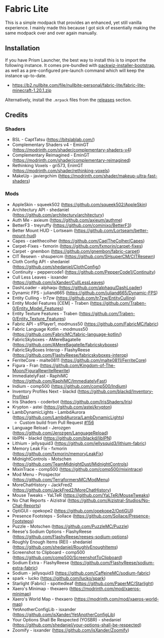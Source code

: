 # Fabric Lite
This is a simple modpack that provides an enhanced, yet still vanilla
experience. I mainly made this because I got sick of essentially making the
same modpack over and over again manually.

## Installation
If you have Prism Launcher, the best way to install this is to import the
following instance. It comes pre-bundled with
[packwiz-installer-bootstrap](https://github.com/packwiz/packwiz-installer-bootstrap),
as well as a pre-configured pre-launch command which will keep the instance
up-to-date.
- https://b2.nullbite.com/file/nullbite-personal/fabric-lite/fabric-lite-minecraft-1.20.1.zip

Alternatively, install the `.mrpack` files from the [releases](https://gitea.protogen.io/nullbite/fabric-lite/releases) section.

## Credits
### Shaders
- BSL - CaptTatsu (https://bitslablab.com/)
- Complementary Shaders v4 - EminGT (https://modrinth.com/shader/complementary-shaders-v4)
- Complementary Reimagined - EminGT (https://modrinth.com/shader/complementary-reimagined)
- Rethinking Voxels - gri573, EnimGT (https://modrinth.com/shader/rethinking-voxels)
- MakeUp - javiergchim (https://modrinth.com/shader/makeup-ultra-fast-shaders)

### Mods
- AppleSkin - squeek502 (https://github.com/squeek502/AppleSkin)
- Architectury API - shedaniel (https://github.com/architectury/architectury)
- Auth Me - axieum (https://github.com/axieum/authme)
- BetterF3 - treyruffy (https://github.com/cominixo/BetterF3)
- Better Mount HUD - Lortseam (https://github.com/Lortseam/better-mount-hud)
- Capes - caelthecolher (https://github.com/CaelTheColher/Capes)
- Carpet-Fixes - fxmorin (https://github.com/fxmorin/carpet-fixes)
- Carpet - gnembon (https://github.com/gnembon/fabric-carpet)
- CIT Resewn - shsupercm (https://github.com/SHsuperCM/CITResewn)
- Cloth Config API - shedaniel (https://github.com/shedaniel/ClothConfig/)
- Continuity - peppercode1 (https://github.com/PepperCode1/Continuity)
- Cull Less Leaves - isxander (https://github.com/isXander/CullLessLeaves)
- DashLoader - alphaqu (https://github.com/alphaqu/DashLoader)
- Dynamic FPS - juliand665 (https://github.com/juliand665/Dynamic-FPS)
- Entity Culling - tr7zw (https://github.com/tr7zw/EntityCulling)
- Entity Model Features [CEM] - Traben (https://github.com/Traben-0/Entity_Model_Features)
- Entity Texture Features - Traben (https://github.com/Traben-0/Entity_Texture_Features)
- Fabric API - sfPlayer1, modmuss50 (https://github.com/FabricMC/fabric)
- Fabric Language Kotlin - modmuss50 (https://github.com/FabricMC/fabric-language-kotlin/)
- FabricSkyboxes - AMereBagatelle (https://github.com/AMereBagatelle/fabricskyboxes)
- FabricSkyBoxes Interop - FlashyReese (https://github.com/FlashyReese/fabricskyboxes-interop)
- FerriteCore - malte0811 (https://github.com/malte0811/FerriteCore)
- Figura - Fran (https://github.com/Kingdom-of-The-Moon/FiguraRewriteRewrite)
- ImmediatelyFast - RaphiMC (https://github.com/RaphiMC/ImmediatelyFast)
- Indium - comp500 (https://github.com/comp500/Indium)
- Inventory Profiles Next - blackd (https://github.com/blackd/Inventory-Profiles)
- Iris Shaders - coderbot (https://github.com/IrisShaders/Iris)
- Krypton - astei (https://github.com/astei/krypton)
- LambDynamicLights - LambdAurora (https://github.com/LambdAurora/LambDynamicLights)
	- Custom build from Pull Request [#156](https://github.com/LambdAurora/LambDynamicLights/pull/156)
- Language Reload - Jerozgen (https://github.com/Jerozgen/LanguageReload)
- libIPN - blackd (https://github.com/blackd/libIPN)
- Lithium - jellysquid3 (https://github.com/jellysquid3/lithium-fabric)
- Memory Leak Fix - fxmorin (https://github.com/fxmorin/memoryLeakFix)
- MidnightControls - Motschen (https://github.com/TeamMidnightDust/MidnightControls)
- MixinTrace - comp500 (https://github.com/comp500/mixintrace)
- Mod Menu - Prospector (https://github.com/TerraformersMC/ModMenu)
- MoreChatHistory - JackFred2 (https://github.com/JackFred2/MoreChatHistory)
- Mouse Tweaks - YaLTeR (https://github.com/YaLTeR/MouseTweaks)
- No Chat Reports - Aizistral (https://github.com/Aizistral-Studios/No-Chat-Reports)
- OptiGUI - opekope2 (https://github.com/opekope2/OptiGUI)
- Presence Footsteps - Sollace (https://github.com/Sollace/Presence-Footsteps)
- Puzzle - Motschen (https://github.com/PuzzleMC/Puzzle)
- Reese's Sodium Options - FlashyReese (https://github.com/FlashyReese/reeses-sodium-options)
- Roughly Enough Items (REI) - shedaniel (https://github.com/shedaniel/RoughlyEnoughItems)
- Screenshot to Clipboard - comp500 (https://github.com/comp500/ScreenshotToClipboard)
- Sodium Extra - FlashyReese (https://github.com/FlashyReese/sodium-extra-fabric)
- Sodium - jellysquid3 (https://github.com/CaffeineMC/sodium-fabric)
- spark - lucko (https://github.com/lucko/spark)
- Starlight (Fabric) - spottedleaf (https://github.com/PaperMC/Starlight)
- Xaero's Minimap - thexaero (https://modrinth.com/mod/xaeros-minimap)
- Xaero's World Map - thexaero (https://modrinth.com/mod/xaeros-world-map)
- YetAnotherConfigLib - isxander (https://github.com/isXander/YetAnotherConfigLib)
- Your Options Shall Be Respected (YOSBR) - shedaniel (https://github.com/shedaniel/your-options-shall-be-respected)
- Zoomify - isxander (https://github.com/isXander/Zoomify)
